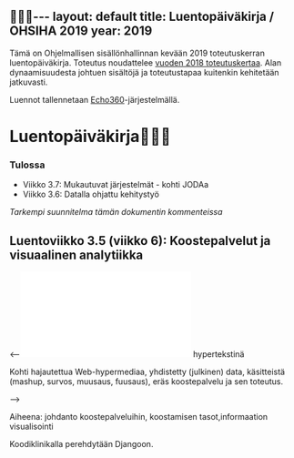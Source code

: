 ﻿---
layout: default
title: Luentopäiväkirja / OHSIHA 2019
year: 2019
---

Tämä on Ohjelmallisen sisällönhallinnan kevään 2019 toteutuskerran luentopäiväkirja.
Toteutus noudattelee [vuoden 2018 toteutuskertaa](https://ohsiha.github.io/2018/luentopaivakirja).
Alan dynaamisuudesta johtuen sisältöjä ja toteutustapaa kuitenkin kehitetään jatkuvasti.

Luennot tallennetaan [Echo360](https://echo360.org.uk/section/89ccd5ff-39ab-417f-a411-77591e21f565/public)-järjestelmällä.

# Luentopäiväkirja

<div id="accordion">
  <h3>Tulossa</h3>
  <!-- Oh yes, using Markdown inside HTML in Github-based Jekyll!-->
  <div markdown="1">

* Viikko 3.7: Mukautuvat järjestelmät - kohti JODAa
* Viikko 3.6: Datalla ohjattu kehitystyö

*Tarkempi suunnitelma tämän dokumentin kommenteissa*

</div>
</div>

<!-- Tulossa: (Päivittämättä)

Ohjelmallisen sisällönhallinnan kevään toteutuskerta on päättynyt.
[Johdanto datatieteeseen](http://jodatut.github.io/2018) jatkaa siitä mihin Ohjelmallinen sisällönhallinta jäi.

## Luentoviikko 3.8 (viikko 8): Mukautuvat järjestelmät

[Esitys](http://ohsiha.github.io/2018/luento/0308/esitys.html) hypertekstinä.

Kohti mukautuvia ominaisuuksia.
Lähestymistapoja mukautuvuuteen (laiteriippumattomuus,
saavutettavuus, kansainvälistäminen &amp; kotoistaminen, personointi, suosittelijajärjestelmät),
mukautuva hypermedia,
mitä mukautetaan?,
käyttäjän mallintaminen,
hajautetut käyttäjäprofiilit,
suosittelujärjestelmät.

Koodiklinikalla hahmotellaan askelia [kohti oppivia järjestelmiä](https://ohsiha.github.io/2018/02/23/oppivat-jarjestelmat.html).

## Luentoviikko 3.6 (viikko 7): Datalla ohjattu kehitystyö

[Esitys](https://www.slideshare.net/jukkahuhtamaki/lean-startup-ja-datalla-ohjattu-kehitysty) Slidesharessa.

Lean startup ja datalla ohjattu kehitystyö.
Käytön seurannan periaatteet ja toteuttaminen (ks.
[lyhyt esitys](https://ohsiha.github.io/2018/luento/0306/esitys.html)).
Käyttödatan kerääminen.
Kontekstin aistiminen.
Esimerkkejä kontekstin tunnistamisesta ja käytön seurannasta:
[$_SERVER](http://matriisi.ee.tut.fi/hmopetus/hm-ohj/2007/demo/jakelukonteksti/http-request-details.php),
[request.META.HTTP_REFERER](https://still-dawn-72781.herokuapp.com/headers),
[HTTP_REFERER missing](http://stackoverflow.com/questions/12369615/serverhttp-referer-missing),
[yksinkertainen sijainti](https://www.w3schools.com/html/html5_geolocation.asp),
[HTML5 ja uudet mahdollisuudet](http://blog.teamtreehouse.com/exploring-javascript-device-apis).

Koodiklinikalla Tuomas Kaittolan [React-demo](https://github.com/tuokai/ohsiha-demo).
-->

## Luentoviikko 3.5 (viikko 6): Koostepalvelut ja visuaalinen analytiikka

<--![Esitys](luento/0305/esitys.html) hypertekstinä

Kohti hajautettua Web-hypermediaa,
yhdistetty (julkinen) data,
käsitteistä (mashup, survos, muusaus, fuusaus),
eräs koostepalvelu ja sen toteutus.

-->

Aiheena: johdanto koostepalveluihin, koostamisen tasot,informaation visualisointi


Koodiklinikalla perehdytään Djangoon. 
<!--
Pandas (ks.
[Datan käsittely Pythonilla](http://matriisi.ee.tut.fi/~huhtis/esitys/2014/03-edutech-python-data/#/)
tai
[Dashboard-demo](https://github.com/jukkahuhtamaki/dashboard-demo)),
Highcharts ja
D3.js.
->

## Luentoviikko 3.4 (viikko 5): API-talous

Esitehtävä: Lue taustaksi API-talous 101 -kirjan [ensimmäinen luku](https://www.apitalous101.fi/luku-varoitus).

Aiheena: Alustatalous, API-talous, arvonluonti API-taloudessa

*Esitys [hypertekstinä](http://ohsiha.github.io/2019/luento/K4/esitys.html).*

Koodiklinikalla Jukka Huhtamäki demoamassa API-taloutta käytännössä.
Esimerkit:
[visittampere-API](https://github.com/ohsiha/2019-01-visittampere-API) ja
[twitter-collector](https://github.com/ohsiha/2019-01-twitter-collector)

## Luentoviikko 3.3 (viikko 4): Resurssikeskeinen arkkitehtuuri
Ei ennakkotehtävää.

Aiheena: kolmikerrosmalli,
HTTP GET ja POST,
istunnot(tomuus) AJAX,
REST, HTTP ja REST,
[RESTful-periaate](http://www.vinaysahni.com/best-practices-for-a-pragmatic-restful-api), SPA ja REST.

*Esitys [hypertekstinä](http://ohsiha.github.io/2019/luento/K3/esitys.html).*


Koodikliniikalla asennetaan Django-ympäristö ja tutustutaan Djangoon, mikäli ehditään. Kannattaa ottaa oma kone mukaan.
Lähdemme koodikliniikalla liikkeelle oletuksesta, että kaikilta löytyy koneeltaan selain ja editori. Mallisuorituksessa käytetään [Visual Studio Codea](https://code.visualstudio.com/)), mutta harjoitustyön on mahdollista suorittaa myös muilla editoreilla. Lisäksi windowsin käyttäjien kannattaa ladata [python](https://www.python.org/downloads/). Sen asentamisen käymme läpi koodikliniikalla.

Kurssin Slack-alusta on nyt julkaistu. Kutsulinkki on lähetetty sähköpostitse kaikille kurssin osallistujille.

## Luentoviikko 3.2 (viikko 3): Resurssista representaatioksi

Ennakkotehtävä: perehdy [Web-sovellusten arkkitehtuurivaihtoehtoihin](https://blog.octo.com/en/new-web-application-architectures-and-impacts-for-enterprises-1/).

Aiheena: Web-toteutusten perusteet.
URI-tunniste, resurssi, representaatio
HTML, CSS ja Javascript: sisältö, esitystapa, toiminnallisuus.

*"Esitys" [hypertekstinä](http://ohsiha.github.io/2019/luento/K2/esitys.html).*

Lisämateriaalia: Taustaa tarkemmin: Learn [HTML &amp; CSS](https://www.codecademy.com/learn/web), [Javascript](https://www.codecademy.com/learn/javascript).
Edistyneille: [Bootstrap](http://getbootstrap.com/).

Koodikliniikalla tutustutaan HTML + CSS. Kannattaa ottaa oma kone mukaan. Koodikliniikan esimerkit: [html](http://ohsiha.github.io/2019/koodikliniikka/html+css+js/index.html) [css](http://ohsiha.github.io/2019/koodikliniikka/html+css+js/index.css)


## Luentoviikko 3.1 (viikko 2): Käytännöt ja katsaus ohjelmallisen sisällönhallinnan nykytilaan

*Toteutuskerran avausluento järjestettiin tiistaina 8. tammikuuta 2019 kello 10.15 salissa SJ204*.

*Esitys [hypertekstinä](http://ohsiha.github.io/2019/luento/K1/esitys.html).*

Aiheet: Opintojakson ja kevään toteutuskerran esittely ja suorittamisen käytännöt.
Perjantaina koodiklinikalla tutustuttiin harjoitustyöhön. Huom! Aloitamme perjantaina klo 9.00.
[ohjelmallisen sisällönhallinnan tila vuonna 2018](http://ohsiha.github.io/2018/01/10/ohsiha-vuonna-2018).

